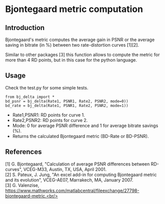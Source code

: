 # Bjontegaard metric computation

## Introduction
Bjontegaard's metric computes the average gain in PSNR or the average saving in bitrate (in %) 
between two rate-distortion curves [1][2].

Similar to other packages [3] this function allows to compute the metric for more than 4 RD points,
but in this case for the python language.

## Usage
Check the test.py for some simple tests.
```
from bj_delta import *
bd_psnr = bj_delta(Rate1, PSNR1, Rate2, PSNR2, mode=0))
bd_rate = bj_delta(Rate1, PSNR1, Rate2, PSNR2, mode=1))
```
* Rate1,PSNR1: RD points for curve 1.
* Rate2,PSNR2: RD points for curve 2.
* Mode: 0 for average PSNR difference and 1 for average bitrate savings (%).
* Returns the calculated Bjontegaard metric (BD-Rate or BD-PSNR).

## References
[1] G. Bjontegaard, "Calculation of average PSNR differences between RD-curves", VCEG-M33, Austin, TX, USA, April 2001. <br/>
[2] S. Pateux, J. Jung, "An excel add-in for computing Bjontegaard metric and its evolution", VCEG-AE07, Marrakech, MA, January 2007. <br/>
[3] G. Valenzise, https://www.mathworks.com/matlabcentral/fileexchange/27798-bjontegaard-metric.<br/>

